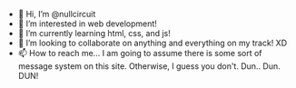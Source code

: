 - 👋 Hi, I’m @nullcircuit
- 👀 I’m interested in web development!
- 🌱 I’m currently learning html, css, and js!
- 💞️ I’m looking to collaborate on anything and everything on my track! XD
- 📫 How to reach me... I am going to assume there is some sort of message system on this site. Otherwise, I guess you don't. Dun.. Dun. DUN!

<!---
nullcircuit/nullcircuit is a ✨ special ✨ repository because its `README.md` (this file) appears on your GitHub profile.
You can click the Preview link to take a look at your changes.
--->
